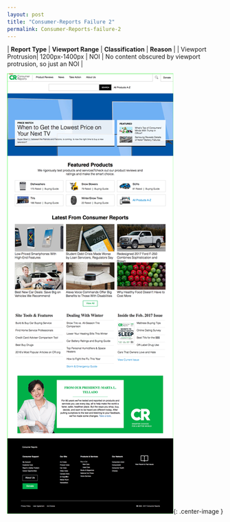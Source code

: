 ```yaml
---
layout: post
title: "Consumer-Reports Failure 2"
permalink: Consumer-Reports-failure-2
---
```

| **Report Type** | **Viewport Range** | **Classification** | **Reason** |
| Viewport Protrusion| 1200px-1400px | NOI | No content obscured by viewport protrusion, so just an NOI | 

![Screenshot of the fault](assets/images/Consumer-Reports/fault2/viewportOverflowWidth1300.png){: .center-image }